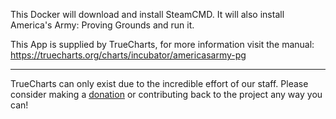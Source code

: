 This Docker will download and install SteamCMD. It will also install America's Army: Proving Grounds and run it.


This App is supplied by TrueCharts, for more information visit the manual: https://truecharts.org/charts/incubator/americasarmy-pg

---

TrueCharts can only exist due to the incredible effort of our staff.
Please consider making a [donation](https://truecharts.org/docs/about/sponsor) or contributing back to the project any way you can!
